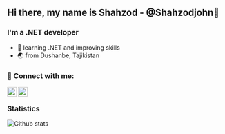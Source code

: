 ## Hi there, my name is Shahzod - @Shahzodjohn👋
### I'm a .NET developer

- 🌱 learning .NET and improving skills
- 🌏 from Dushanbe, Tajikistan

### 📱 Connect with me:

[<img align="left" alt="@Shahzodjohn | Telegram" width="22px" src="https://cdn.jsdelivr.net/npm/simple-icons@3.5.0/icons/telegram.svg" />](https://t.me/idrisjoooon/)

[<img align="left" alt="@Shahzodjohn | Instagram" width="22px" src="https://cdn.jsdelivr.net/npm/simple-icons@3.5.0/icons/instagram.svg" />](https://www.instagram.com/_idrisjoooon/)

<br />

### Statistics

![Github stats](https://github-readme-stats.vercel.app/api?username=Shahzodjohn&count_private=true&title_color=007AFF&bg_color=25262B&icon_color=007AFF&show_icons=true&text_color=FFFFFF&include_all_commits=true)

